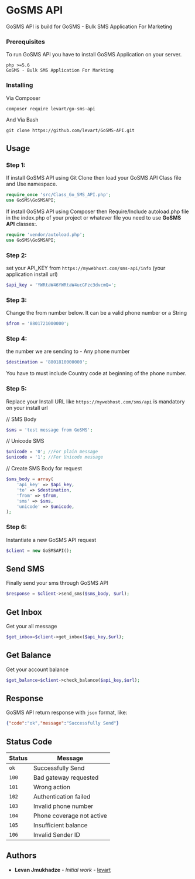 # GoSMS API

GoSMS API is build for GoSMS - Bulk SMS Application For Marketing


### Prerequisites

To run GoSMS API you have to install GoSMS Application on your server. 
```
php >=5.6
GoSMS - Bulk SMS Application For Markting
```

### Installing
Via Composer
```
composer require levart/go-sms-api
```

And Via Bash

```
git clone https://github.com/levart/GoSMS-API.git
```

## Usage


 ### Step 1:
If install GoSMS API using Git Clone then load your GoSMS API Class file and Use namespace. 
```php
require_once 'src/Class_Go_SMS_API.php';
use GoSMS\GoSMSAPI;
```
If install GoSMS API using Composer then Require/Include autoload.php file in the index.php of your project or whatever file you need to use **GoSMS API** classes:. 
```php
require 'vendor/autoload.php';
use GoSMS\GoSMSAPI;
```
### Step 2:
set your API_KEY from `https://mywebhost.com/sms-api/info` (your application install url)
```php
$api_key = 'YWRtaW46YWRtaW4ucGFzc3dvcmQ=';
```
### Step 3:
Change the from number below. It can be a valid phone number or a String
```php
$from = '8801721000000';
```

### Step 4:
the number we are sending to - Any phone number
```php
$destination = '8801810000000';
```
You have to must include Country code at beginning of the phone number.  

### Step 5:
Replace your Install URL like `https://mywebhost.com/sms/api` is mandatory on your install url


// SMS Body
```php
$sms = 'test message from GoSMS';
```
// Unicode SMS
```php
$unicode = '0'; //For plain message
$unicode = '1'; //For Unicode message
```
// Create SMS Body for request
```php
$sms_body = array(
    'api_key' => $api_key,
    'to' => $destination,
    'from' => $from,
    'sms' => $sms,
    'unicode' => $unicode,
);
```

### Step 6: 
Instantiate a new GoSMS API request
```php
$client = new GoSMSAPI();
```

## Send SMS
Finally send your sms through GoSMS API
```php
$response = $client->send_sms($sms_body, $url);
```

## Get Inbox
Get your all message
```php
$get_inbox=$client->get_inbox($api_key,$url);
```

## Get Balance
Get your account balance
```php
$get_balance=$client->check_balance($api_key,$url);
```
## Response
GoSMS API return response with `json` format, like:

```json
{"code":"ok","message":"Successfully Send"}
```

## Status Code

| Status | Message |
| --- | --- |
| `ok` | Successfully Send |
| `100` | Bad gateway requested |
| `101` | Wrong action |
| `102` | Authentication failed |
| `103` | Invalid phone number |
| `104` | Phone coverage not active |
| `105` | Insufficient balance |
| `106` | Invalid Sender ID |

## Authors

* **Levan Jmukhadze** - *Initial work* - [levart](https://github.com/levart)
